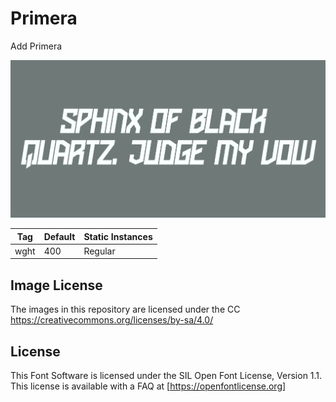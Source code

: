 # Primera
Add Primera

![Image](documents/image2.png)

  Tag | Default | Static Instances
--- | --- | ---
  wght | 400 | Regular


## Image License
The images in this repository are licensed under the CC https://creativecommons.org/licenses/by-sa/4.0/

## License
This Font Software is licensed under the SIL Open Font License, Version 1.1.
This license is available with a FAQ at [https://openfontlicense.org]

